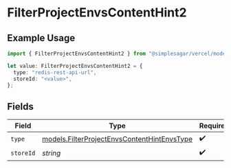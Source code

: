 # FilterProjectEnvsContentHint2

## Example Usage

```typescript
import { FilterProjectEnvsContentHint2 } from "@simplesagar/vercel/models/filterprojectenvsop.js";

let value: FilterProjectEnvsContentHint2 = {
  type: "redis-rest-api-url",
  storeId: "<value>",
};
```

## Fields

| Field                                                                                            | Type                                                                                             | Required                                                                                         | Description                                                                                      |
| ------------------------------------------------------------------------------------------------ | ------------------------------------------------------------------------------------------------ | ------------------------------------------------------------------------------------------------ | ------------------------------------------------------------------------------------------------ |
| `type`                                                                                           | [models.FilterProjectEnvsContentHintEnvsType](../models/filterprojectenvscontenthintenvstype.md) | :heavy_check_mark:                                                                               | N/A                                                                                              |
| `storeId`                                                                                        | *string*                                                                                         | :heavy_check_mark:                                                                               | N/A                                                                                              |
